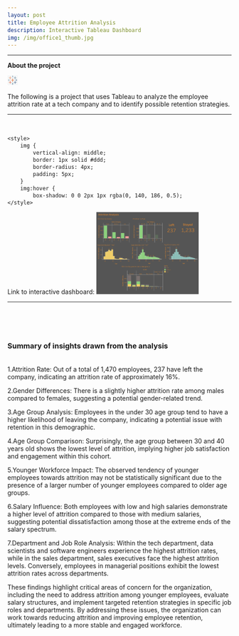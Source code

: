 ```yaml
---
layout: post
title: Employee Attrition Analysis
description: Interactive Tableau Dashboard
img: /img/office1_thumb.jpg
---
```


---

**About the project**

![](/img/tableau_icon.png)

The following is a project that uses Tableau to analyze the employee attrition rate at a tech company and to identify possible retention strategies. 

---

<br/>

<html>
  
<head>  
     
    <style>
        img {
            vertical-align: middle;
            border: 1px solid #ddd;
            border-radius: 4px;
            padding: 5px;            
        }
        img:hover {
            box-shadow: 0 0 2px 1px rgba(0, 140, 186, 0.5);
    </style>
</head>
  
<body>
    <span>
        Link to interactive dashboard:
    </span>
    <a target="_blank" href="https://public.tableau.com/app/profile/alin.airinei/viz/EmployeeAttritionAnalysis_16850435643630/Dashboard1">
      <img src="/img/attrition_dem.png" alt="" style="width:230px">
    </a>  
    
</body>
  
</html>

<br/>

---

<br/>


<div style='text-align: center;' class='img_row'>
    <img class='col two' src='{{ site.baseurl }}/img/attrition_dem.png' alt=''/>
</div>
<br/>  


### Summary of insights drawn from the analysis
<br/>
1.Attrition Rate: Out of a total of 1,470 employees, 237 have left the company, indicating an attrition rate of approximately 16%.

2.Gender Differences: There is a slightly higher attrition rate among males compared to females, suggesting a potential gender-related trend.

3.Age Group Analysis: Employees in the under 30 age group tend to have a higher likelihood of leaving the company, indicating a potential issue with retention in this demographic.

4.Age Group Comparison: Surprisingly, the age group between 30 and 40 years old shows the lowest level of attrition, implying higher job satisfaction and engagement within this cohort.

5.Younger Workforce Impact: The observed tendency of younger employees towards attrition may not be statistically significant due to the presence of a larger number of younger employees compared to older age groups.

6.Salary Influence: Both employees with low and high salaries demonstrate a higher level of attrition compared to those with medium salaries, suggesting potential dissatisfaction among those at the extreme ends of the salary spectrum.

7.Department and Job Role Analysis: Within the tech department, data scientists and software engineers experience the highest attrition rates, while in the sales department, sales executives face the highest attrition levels. Conversely, employees in managerial positions exhibit the lowest attrition rates across departments.

These findings highlight critical areas of concern for the organization, including the need to address attrition among younger employees, evaluate salary structures, and implement targeted retention strategies in specific job roles and departments. By addressing these issues, the organization can work towards reducing attrition and improving employee retention, ultimately leading to a more stable and engaged workforce.

<div style='text-align: center;' class='img_row'>
    <img class='col two' src='{{ site.baseurl }}/img/attrition_dep.png' alt=''/>
</div>
<br/>  


